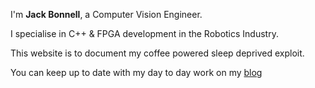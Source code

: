 ---
---

I'm **Jack Bonnell**, a Computer Vision Engineer.

I specialise in C++ & FPGA development in the Robotics Industry.

This website is to document my coffee powered sleep deprived exploit.

You can keep up to date with my day to day work on my [blog]

[projects]: /Dev-Site/projects
[resume]: https://resume.io/r/cdv5HCyfm
[@JackBonnell2]: https://twitter.com/jackbonnell2
[email]: mailto:jack.bonnell@hotmail.co.uk
[blog]: /Dev-Site/blog
